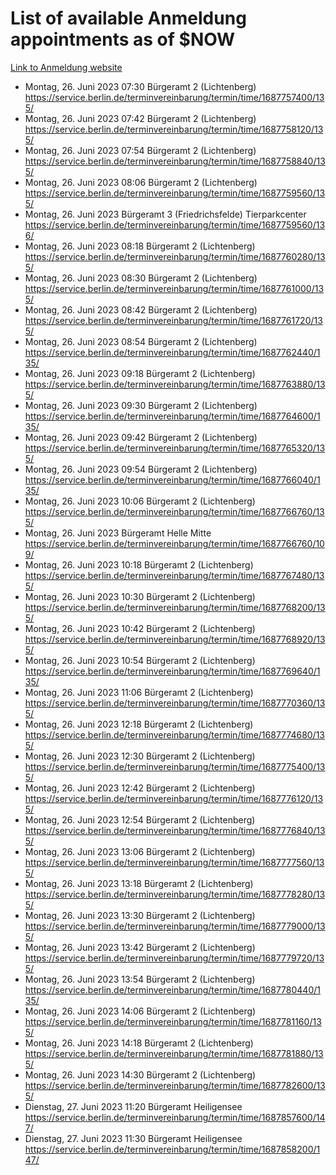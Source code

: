 # List of available Anmeldung appointments as of $NOW
[Link to Anmeldung website](https://service.berlin.de/terminvereinbarung/termin/tag.php?termin=1&anliegen[]=120686&dienstleisterlist=122210,122217,327316,122219,327312,122227,327314,122231,327346,122243,327348,122254,122252,329742,122260,329745,122262,329748,122271,327278,122273,327274,122277,327276,330436,122280,327294,122282,327290,122284,327292,122291,327270,122285,327266,122286,327264,122296,327268,150230,329760,122297,327286,122294,327284,122312,329763,122314,329775,122304,327330,122311,327334,122309,327332,317869,122281,327352,122279,329772,122283,122276,327324,122274,327326,122267,329766,122246,327318,122251,327320,122257,327322,122208,327298,122226,327300&herkunft=http%3A%2F%2Fservice.berlin.de%2Fdienstleistung%2F120686%2F)
- Montag, 26. Juni 2023 07:30 Bürgeramt 2 (Lichtenberg) https://service.berlin.de/terminvereinbarung/termin/time/1687757400/135/
- Montag, 26. Juni 2023 07:42 Bürgeramt 2 (Lichtenberg) https://service.berlin.de/terminvereinbarung/termin/time/1687758120/135/
- Montag, 26. Juni 2023 07:54 Bürgeramt 2 (Lichtenberg) https://service.berlin.de/terminvereinbarung/termin/time/1687758840/135/
- Montag, 26. Juni 2023 08:06 Bürgeramt 2 (Lichtenberg) https://service.berlin.de/terminvereinbarung/termin/time/1687759560/135/
- Montag, 26. Juni 2023  Bürgeramt 3 (Friedrichsfelde) Tierparkcenter https://service.berlin.de/terminvereinbarung/termin/time/1687759560/136/
- Montag, 26. Juni 2023 08:18 Bürgeramt 2 (Lichtenberg) https://service.berlin.de/terminvereinbarung/termin/time/1687760280/135/
- Montag, 26. Juni 2023 08:30 Bürgeramt 2 (Lichtenberg) https://service.berlin.de/terminvereinbarung/termin/time/1687761000/135/
- Montag, 26. Juni 2023 08:42 Bürgeramt 2 (Lichtenberg) https://service.berlin.de/terminvereinbarung/termin/time/1687761720/135/
- Montag, 26. Juni 2023 08:54 Bürgeramt 2 (Lichtenberg) https://service.berlin.de/terminvereinbarung/termin/time/1687762440/135/
- Montag, 26. Juni 2023 09:18 Bürgeramt 2 (Lichtenberg) https://service.berlin.de/terminvereinbarung/termin/time/1687763880/135/
- Montag, 26. Juni 2023 09:30 Bürgeramt 2 (Lichtenberg) https://service.berlin.de/terminvereinbarung/termin/time/1687764600/135/
- Montag, 26. Juni 2023 09:42 Bürgeramt 2 (Lichtenberg) https://service.berlin.de/terminvereinbarung/termin/time/1687765320/135/
- Montag, 26. Juni 2023 09:54 Bürgeramt 2 (Lichtenberg) https://service.berlin.de/terminvereinbarung/termin/time/1687766040/135/
- Montag, 26. Juni 2023 10:06 Bürgeramt 2 (Lichtenberg) https://service.berlin.de/terminvereinbarung/termin/time/1687766760/135/
- Montag, 26. Juni 2023  Bürgeramt Helle Mitte https://service.berlin.de/terminvereinbarung/termin/time/1687766760/109/
- Montag, 26. Juni 2023 10:18 Bürgeramt 2 (Lichtenberg) https://service.berlin.de/terminvereinbarung/termin/time/1687767480/135/
- Montag, 26. Juni 2023 10:30 Bürgeramt 2 (Lichtenberg) https://service.berlin.de/terminvereinbarung/termin/time/1687768200/135/
- Montag, 26. Juni 2023 10:42 Bürgeramt 2 (Lichtenberg) https://service.berlin.de/terminvereinbarung/termin/time/1687768920/135/
- Montag, 26. Juni 2023 10:54 Bürgeramt 2 (Lichtenberg) https://service.berlin.de/terminvereinbarung/termin/time/1687769640/135/
- Montag, 26. Juni 2023 11:06 Bürgeramt 2 (Lichtenberg) https://service.berlin.de/terminvereinbarung/termin/time/1687770360/135/
- Montag, 26. Juni 2023 12:18 Bürgeramt 2 (Lichtenberg) https://service.berlin.de/terminvereinbarung/termin/time/1687774680/135/
- Montag, 26. Juni 2023 12:30 Bürgeramt 2 (Lichtenberg) https://service.berlin.de/terminvereinbarung/termin/time/1687775400/135/
- Montag, 26. Juni 2023 12:42 Bürgeramt 2 (Lichtenberg) https://service.berlin.de/terminvereinbarung/termin/time/1687776120/135/
- Montag, 26. Juni 2023 12:54 Bürgeramt 2 (Lichtenberg) https://service.berlin.de/terminvereinbarung/termin/time/1687776840/135/
- Montag, 26. Juni 2023 13:06 Bürgeramt 2 (Lichtenberg) https://service.berlin.de/terminvereinbarung/termin/time/1687777560/135/
- Montag, 26. Juni 2023 13:18 Bürgeramt 2 (Lichtenberg) https://service.berlin.de/terminvereinbarung/termin/time/1687778280/135/
- Montag, 26. Juni 2023 13:30 Bürgeramt 2 (Lichtenberg) https://service.berlin.de/terminvereinbarung/termin/time/1687779000/135/
- Montag, 26. Juni 2023 13:42 Bürgeramt 2 (Lichtenberg) https://service.berlin.de/terminvereinbarung/termin/time/1687779720/135/
- Montag, 26. Juni 2023 13:54 Bürgeramt 2 (Lichtenberg) https://service.berlin.de/terminvereinbarung/termin/time/1687780440/135/
- Montag, 26. Juni 2023 14:06 Bürgeramt 2 (Lichtenberg) https://service.berlin.de/terminvereinbarung/termin/time/1687781160/135/
- Montag, 26. Juni 2023 14:18 Bürgeramt 2 (Lichtenberg) https://service.berlin.de/terminvereinbarung/termin/time/1687781880/135/
- Montag, 26. Juni 2023 14:30 Bürgeramt 2 (Lichtenberg) https://service.berlin.de/terminvereinbarung/termin/time/1687782600/135/
- Dienstag, 27. Juni 2023 11:20 Bürgeramt Heiligensee https://service.berlin.de/terminvereinbarung/termin/time/1687857600/147/
- Dienstag, 27. Juni 2023 11:30 Bürgeramt Heiligensee https://service.berlin.de/terminvereinbarung/termin/time/1687858200/147/
